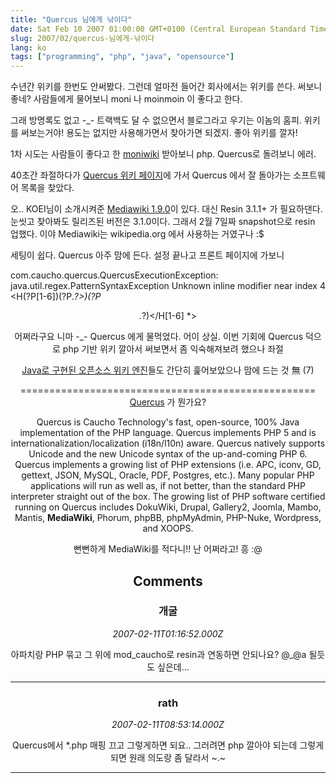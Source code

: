 ```yaml
---
title: "Quercus 님에게 낚이다"
date: Sat Feb 10 2007 01:00:00 GMT+0100 (Central European Standard Time)
slug: 2007/02/quercus-님에게-낚이다
lang: ko
tags: ["programming", "php", "java", "opensource"]
---
```


수년간 위키를 한번도 안써봤다. 그런데 얼마전 들어간 회사에서는 위키를 쓴다.
써보니 좋네? 사람들에게 물어보니 moni 나 moinmoin 이 좋다고 한다.

그래 방명록도 없고 -_- 트랙백도 달 수 없으면서 블로그라고 우기는 이놈의 홈피. 위키를 써보는거야!
용도는 없지만 사용해가면서 찾아가면 되겠지. 좋아 위키를 깔자!

1차 시도는 사람들이 좋다고 한 [moniwiki](http://kldp.net/projects/moniwiki/) 받아보니 php. Quercus로 돌려보니 에러.

40초간 좌절하다가 [Quercus 위키 페이지](http://wiki.caucho.com/Quercus)에 가서 Quercus 에서 잘 돌아가는 소프트웨어 목록을 찾았다.

오.. KOEI님이 소개시켜준 [Mediawiki 1.9.0](http://www.mediawiki.org/wiki/MediaWiki)이 있다. 대신 Resin 3.1.1+ 가 필요하댄다.
눈씻고 찾아봐도 릴리즈된 버전은 3.1.0이다. 그래서 2월 7일짜 snapshot으로 resin 업했다.
이야 Mediawiki는 wikipedia.org 에서 사용하는 거였구나 :$

세팅이 쉽다. Quercus 아주 맘에 든다. 설정 끝나고 프론트 페이지에 가보니

com.caucho.quercus.QuercusExecutionException: java.util.regex.PatternSyntaxException
Unknown inline modifier near index 4
<H(?P<level>[1-6])(?P<attrib>.*?>)(?P<header>.*?)<\/H[1-6] *>

어쩌라구요 니마 -_- Quercus 에게 물먹었다. 어이 상실.
이번 기회에 Quercus 덕으로 php 기반 위키 깔아서 써보면서 좀 익숙해져보려 했으나 좌절 

[Java로 구현된 오픈소스 위키 엔진](http://java-source.net/open-source/wiki-engines)들도 간단히 훑어보았으나 맘에 드는 것 無 (7) 

===================================================
[Quercus](http://www.caucho.com/resin-3.1/doc/quercus.xtp) 가 뭔가요?

Quercus is Caucho Technology's fast, open-source, 100% Java implementation of the PHP language.
Quercus implements PHP 5 and is internationalization/localization (i18n/l10n) aware. Quercus natively supports Unicode and the new Unicode syntax of the up-and-coming PHP 6. Quercus implements a growing list of PHP extensions (i.e. APC, iconv, GD, gettext, JSON, MySQL, Oracle, PDF, Postgres, etc.). Many popular PHP applications will run as well as, if not better, than the standard PHP interpreter straight out of the box. The growing list of PHP software certified running on Quercus includes DokuWiki, Drupal, Gallery2, Joomla, Mambo, Mantis, **MediaWiki**, Phorum, phpBB, phpMyAdmin, PHP-Nuke, Wordpress, and XOOPS.

뻔뻔하게 MediaWiki를 적다니!! 난 어쩌라고! 흥 :@

## Comments

### 개굴
*2007-02-11T01:16:52.000Z*

아파치랑 PHP 묶고 그 위에 mod_caucho로 resin과 연동하면 안되나요? @_@a
될듯도 싶은데...

---

### rath
*2007-02-11T08:53:14.000Z*

Quercus에서 *.php 매핑 끄고 그렇게하면 되요.. 
그러려면 php 깔아야 되는데 그렇게 되면 원래 의도랑 좀 달라서 ~.~

---
